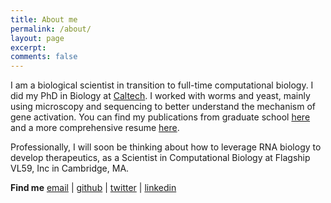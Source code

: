 ```yaml
---
title: About me
permalink: /about/
layout: page
excerpt:
comments: false
---
```


I am a biological scientist in transition to full-time computational biology.
I did my PhD in Biology at [Caltech](https://www.caltech.edu).
I worked with worms and yeast, mainly using microscopy and sequencing to 
better understand the mechanism of gene activation.
You can find my publications from graduate school [here](https://scholar.google.com/citations?user=ERRyb1sAAAAJ&hl=en&oi=ao) 
and a more comprehensive resume [here](/resume).

Professionally, I will soon be thinking about how to leverage RNA biology to develop therapeutics, as
a Scientist in Computational Biology at Flagship VL59, Inc in Cambridge, MA.

**Find me** 
<a href="mailto:porfirioqc@gmail.com">email</a> |
[github](https://github.com/pquinter) |
[twitter](https://twitter.com/porfirioquin) |
[linkedin](https://www.linkedin.com/in/porfirio-quintero/) 
